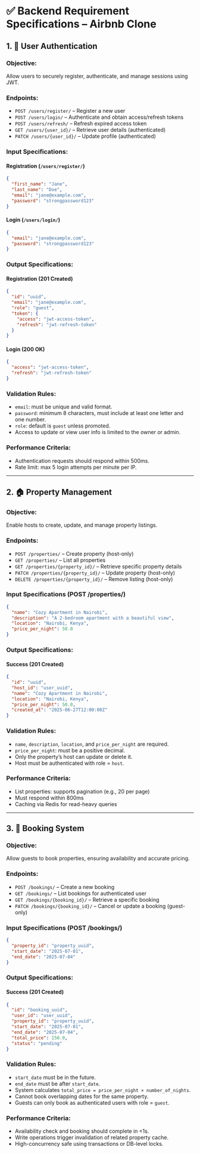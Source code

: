 # ✅ Backend Requirement Specifications – Airbnb Clone

## 1. 🔐 User Authentication

### Objective:

Allow users to securely register, authenticate, and manage sessions using JWT.

### Endpoints:

- `POST /users/register/` – Register a new user
- `POST /users/login/` – Authenticate and obtain access/refresh tokens
- `POST /users/refresh/` – Refresh expired access token
- `GET /users/{user_id}/` – Retrieve user details (authenticated)
- `PATCH /users/{user_id}/` – Update profile (authenticated)

### Input Specifications:

#### Registration (`/users/register/`)

```json
{
  "first_name": "Jane",
  "last_name": "Doe",
  "email": "jane@example.com",
  "password": "strongpassword123"
}
```

#### Login (`/users/login/`)

```json
{
  "email": "jane@example.com",
  "password": "strongpassword123"
}
```

### Output Specifications:

#### Registration (201 Created)

```json
{
  "id": "uuid",
  "email": "jane@example.com",
  "role": "guest",
  "token": {
    "access": "jwt-access-token",
    "refresh": "jwt-refresh-token"
  }
}
```

#### Login (200 OK)

```json
{
  "access": "jwt-access-token",
  "refresh": "jwt-refresh-token"
}
```

### Validation Rules:

- `email`: must be unique and valid format.
- `password`: minimum 8 characters, must include at least one letter and one number.
- `role`: default is `guest` unless promoted.
- Access to update or view user info is limited to the owner or admin.

### Performance Criteria:

- Authentication requests should respond within 500ms.
- Rate limit: max 5 login attempts per minute per IP.

---

## 2. 🏠 Property Management

### Objective:

Enable hosts to create, update, and manage property listings.

### Endpoints:

- `POST /properties/` – Create property (host-only)
- `GET /properties/` – List all properties
- `GET /properties/{property_id}/` – Retrieve specific property details
- `PATCH /properties/{property_id}/` – Update property (host-only)
- `DELETE /properties/{property_id}/` – Remove listing (host-only)

### Input Specifications (POST /properties/)

```json
{
  "name": "Cozy Apartment in Nairobi",
  "description": "A 2-bedroom apartment with a beautiful view",
  "location": "Nairobi, Kenya",
  "price_per_night": 50.0
}
```

### Output Specifications:

#### Success (201 Created)

```json
{
  "id": "uuid",
  "host_id": "user_uuid",
  "name": "Cozy Apartment in Nairobi",
  "location": "Nairobi, Kenya",
  "price_per_night": 50.0,
  "created_at": "2025-06-27T12:00:00Z"
}
```

### Validation Rules:

- `name`, `description`, `location`, and `price_per_night` are required.
- `price_per_night`: must be a positive decimal.
- Only the property’s host can update or delete it.
- Host must be authenticated with role = `host`.

### Performance Criteria:

- List properties: supports pagination (e.g., 20 per page)
- Must respond within 800ms
- Caching via Redis for read-heavy queries

---

## 3. 📅 Booking System

### Objective:

Allow guests to book properties, ensuring availability and accurate pricing.

### Endpoints:

- `POST /bookings/` – Create a new booking
- `GET /bookings/` – List bookings for authenticated user
- `GET /bookings/{booking_id}/` – Retrieve a specific booking
- `PATCH /bookings/{booking_id}/` – Cancel or update a booking (guest-only)

### Input Specifications (POST /bookings/)

```json
{
  "property_id": "property_uuid",
  "start_date": "2025-07-01",
  "end_date": "2025-07-04"
}
```

### Output Specifications:

#### Success (201 Created)

```json
{
  "id": "booking_uuid",
  "user_id": "user_uuid",
  "property_id": "property_uuid",
  "start_date": "2025-07-01",
  "end_date": "2025-07-04",
  "total_price": 150.0,
  "status": "pending"
}
```

### Validation Rules:

- `start_date` must be in the future.
- `end_date` must be after `start_date`.
- System calculates `total_price = price_per_night × number_of_nights`.
- Cannot book overlapping dates for the same property.
- Guests can only book as authenticated users with role = `guest`.

### Performance Criteria:

- Availability check and booking should complete in <1s.
- Write operations trigger invalidation of related property cache.
- High-concurrency safe using transactions or DB-level locks.
